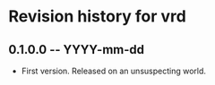 # Revision history for vrd

## 0.1.0.0  -- YYYY-mm-dd

* First version. Released on an unsuspecting world.
